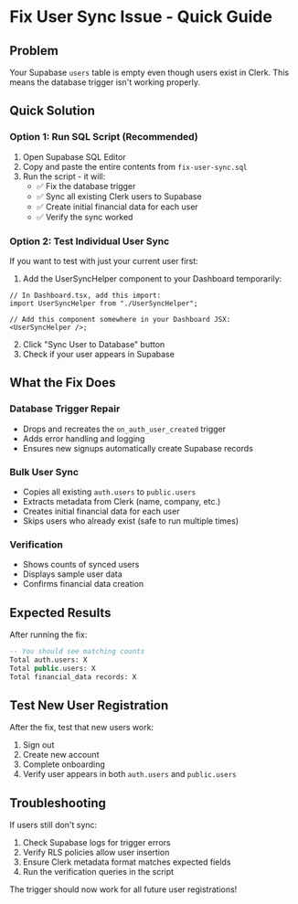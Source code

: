# Fix User Sync Issue - Quick Guide

## Problem

Your Supabase `users` table is empty even though users exist in Clerk. This means the database trigger isn't working properly.

## Quick Solution

### Option 1: Run SQL Script (Recommended)

1. Open Supabase SQL Editor
2. Copy and paste the entire contents from `fix-user-sync.sql`
3. Run the script - it will:
   - ✅ Fix the database trigger
   - ✅ Sync all existing Clerk users to Supabase
   - ✅ Create initial financial data for each user
   - ✅ Verify the sync worked

### Option 2: Test Individual User Sync

If you want to test with just your current user first:

1. Add the UserSyncHelper component to your Dashboard temporarily:

```tsx
// In Dashboard.tsx, add this import:
import UserSyncHelper from "./UserSyncHelper";

// Add this component somewhere in your Dashboard JSX:
<UserSyncHelper />;
```

2. Click "Sync User to Database" button
3. Check if your user appears in Supabase

## What the Fix Does

### Database Trigger Repair

- Drops and recreates the `on_auth_user_created` trigger
- Adds error handling and logging
- Ensures new signups automatically create Supabase records

### Bulk User Sync

- Copies all existing `auth.users` to `public.users`
- Extracts metadata from Clerk (name, company, etc.)
- Creates initial financial data for each user
- Skips users who already exist (safe to run multiple times)

### Verification

- Shows counts of synced users
- Displays sample user data
- Confirms financial data creation

## Expected Results

After running the fix:

```sql
-- You should see matching counts
Total auth.users: X
Total public.users: X
Total financial_data records: X
```

## Test New User Registration

After the fix, test that new users work:

1. Sign out
2. Create new account
3. Complete onboarding
4. Verify user appears in both `auth.users` and `public.users`

## Troubleshooting

If users still don't sync:

1. Check Supabase logs for trigger errors
2. Verify RLS policies allow user insertion
3. Ensure Clerk metadata format matches expected fields
4. Run the verification queries in the script

The trigger should now work for all future user registrations!
